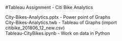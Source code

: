 
#Tableau Assignment - Citi Bike Analytics  

City-Bikes-Analytics.pptx - Power point of Graphs  
City-Bikes-Analytics.twb - Tableau of Graphs (import citibike_201806_12_new.csv)  
Tableau-CityBikes.ipynb - Work on data in Python  



